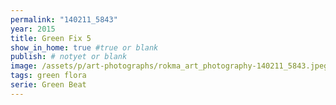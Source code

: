 ```yaml
---
permalink: "140211_5843"
year: 2015
title: Green Fix 5
show_in_home: true #true or blank
publish: # notyet or blank
image: /assets/p/art-photographs/rokma_art_photography-140211_5843.jpeg
tags: green flora
serie: Green Beat
---
```

